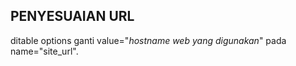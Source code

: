 ## PENYESUAIAN URL
ditable options ganti value="*hostname web yang digunakan*" pada name="site_url".
